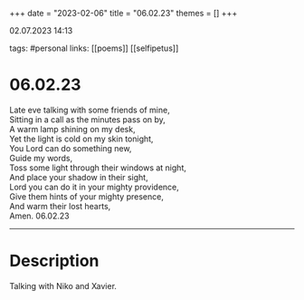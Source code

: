 +++
date = "2023-02-06"
title = "06.02.23"
themes = []
+++

02.07.2023 14:13

tags: #personal
links: [[poems]] [[selfipetus]]

# 06.02.23
Late eve talking with some friends of mine,  
Sitting in a call as the minutes pass on by,  
A warm lamp shining on my desk,  
Yet the light is cold on my skin tonight,  
You Lord can do something new,  
Guide my words,  
Toss some light through their windows at night,  
And place your shadow in their sight,  
Lord you can do it in your mighty providence,  
Give them hints of your mighty presence,  
And warm their lost hearts,  
Amen.
06.02.23

---
# Description
Talking with Niko and Xavier.